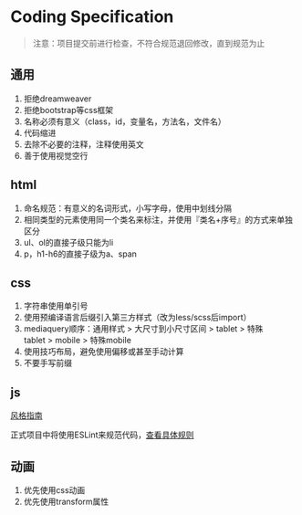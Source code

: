 # Coding Specification

> 注意：项目提交前进行检查，不符合规范退回修改，直到规范为止



## 通用

1. 拒绝dreamweaver
2. 拒绝bootstrap等css框架
3. 名称必须有意义（class，id，变量名，方法名，文件名）
4. 代码缩进
5. 去除不必要的注释，注释使用英文
6. 善于使用视觉空行




## html

1. 命名规范：有意义的名词形式，小写字母，使用中划线分隔
2. 相同类型的元素使用同一个类名来标注，并使用『类名+序号』的方式来单独区分
3. ul、ol的直接子级只能为li
4. p，h1-h6的直接子级为a、span





## css

1. 字符串使用单引号
2. 使用预编译语言后缀引入第三方样式（改为less/scss后import）
3. mediaquery顺序：通用样式 > 大尺寸到小尺寸区间 > tablet > 特殊tablet > mobile > 特殊mobile
4. 使用技巧布局，避免使用偏移或甚至手动计算
5. 不要手写前缀





## js

[风格指南](https://github.com/alivebao/clean-code-js/blob/master/README.md)

正式项目中将使用ESLint来规范代码，[查看具体规则](https://github.com/JoshuaYang/website-template/blob/master/.eslintrc)



## 动画

1. 优先使用css动画
2. 优先使用transform属性